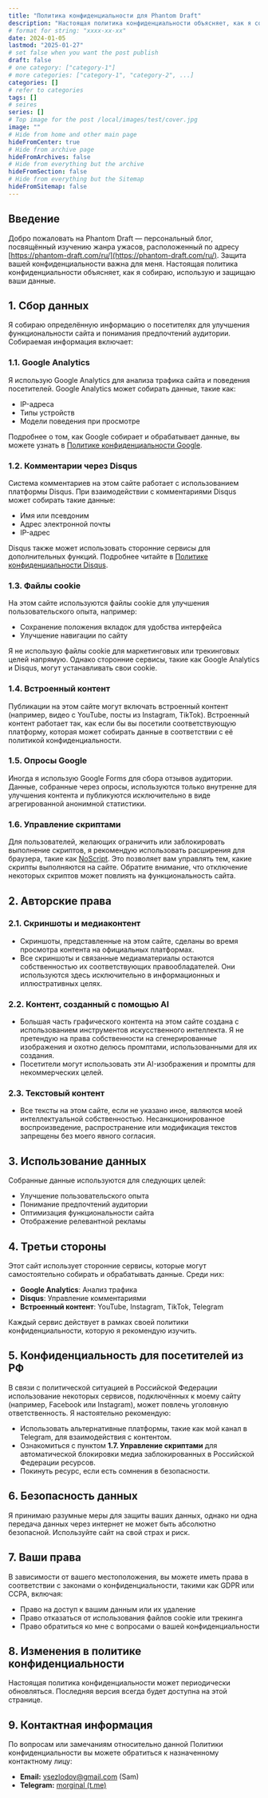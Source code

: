 ```yaml
---
title: "Политика конфиденциальности для Phantom Draft"
description: "Настоящая политика конфиденциальности объясняет, как я собираю, использую и защищаю ваши данные."
# format for string: "xxxx-xx-xx"
date: 2024-01-05
lastmod: "2025-01-27"
# set false when you want the post publish
draft: false
# one category: ["category-1"]
# more categories: ["category-1", "category-2", ...]
categories: []
# refer to categories
tags: []
# seires
series: []
# Top image for the post /local/images/test/cover.jpg
image: ""
# Hide from home and other main page
hideFromCenter: true
# Hide from archive page
hideFromArchives: false
# Hide from everything but the archive
hideFromSection: false
# Hide from everything but the Sitemap
hideFromSitemap: false
---
```

## Введение

Добро пожаловать на Phantom Draft — персональный блог, посвящённый изучению жанра ужасов, расположенный по адресу [https://phantom-draft.com/ru/](https://phantom-draft.com/ru/). Защита вашей конфиденциальности важна для меня. Настоящая политика конфиденциальности объясняет, как я собираю, использую и защищаю ваши данные.

## 1. Сбор данных

Я собираю определённую информацию о посетителях для улучшения функциональности сайта и понимания предпочтений аудитории. Собираемая информация включает:

### 1.1. Google Analytics

Я использую Google Analytics для анализа трафика сайта и поведения посетителей. Google Analytics может собирать данные, такие как:

- IP-адреса
- Типы устройств
- Модели поведения при просмотре

Подробнее о том, как Google собирает и обрабатывает данные, вы можете узнать в <a href="https://policies.google.com/privacy" rel="nofollow" target="_blank">Политике конфиденциальности Google</a>.

### 1.2. Комментарии через Disqus

Система комментариев на этом сайте работает с использованием платформы Disqus. При взаимодействии с комментариями Disqus может собирать такие данные:

- Имя или псевдоним
- Адрес электронной почты
- IP-адрес

Disqus также может использовать сторонние сервисы для дополнительных функций. Подробнее читайте в <a href="https://help.disqus.com/en/articles/1717103-disqus-privacy-policy" rel="nofollow" target="_blank">Политике конфиденциальности Disqus</a>.

### 1.3. Файлы cookie

На этом сайте используются файлы cookie для улучшения пользовательского опыта, например:

- Сохранение положения вкладок для удобства интерфейса
- Улучшение навигации по сайту

Я не использую файлы cookie для маркетинговых или трекинговых целей напрямую. Однако сторонние сервисы, такие как Google Analytics и Disqus, могут устанавливать свои cookie.

### 1.4. Встроенный контент

Публикации на этом сайте могут включать встроенный контент (например, видео с YouTube, посты из Instagram, TikTok). Встроенный контент работает так, как если бы вы посетили соответствующую платформу, которая может собирать данные в соответствии с её политикой конфиденциальности.

### 1.5. Опросы Google

Иногда я использую Google Forms для сбора отзывов аудитории. Данные, собранные через опросы, используются только внутренне для улучшения контента и публикуются исключительно в виде агрегированной анонимной статистики.

### 1.6. Управление скриптами

Для пользователей, желающих ограничить или заблокировать выполнение скриптов, я рекомендую использовать расширения для браузера, такие как <a href="https://noscript.net/" rel="nofollow" target="_blank">NoScript</a>. Это позволяет вам управлять тем, какие скрипты выполняются на сайте. Обратите внимание, что отключение некоторых скриптов может повлиять на функциональность сайта.

## 2. Авторские права

### 2.1. Скриншоты и медиаконтент

- Скриншоты, представленные на этом сайте, сделаны во время просмотра контента на официальных платформах.
- Все скриншоты и связанные медиаматериалы остаются собственностью их соответствующих правообладателей. Они используются здесь исключительно в информационных и иллюстративных целях.

### 2.2. Контент, созданный с помощью AI

- Большая часть графического контента на этом сайте создана с использованием инструментов искусственного интеллекта. Я не претендую на права собственности на сгенерированные изображения и охотно делюсь промптами, использованными для их создания.
- Посетители могут использовать эти AI-изображения и промпты для некоммерческих целей.

### 2.3. Текстовый контент

- Все тексты на этом сайте, если не указано иное, являются моей интеллектуальной собственностью. Несанкционированное воспроизведение, распространение или модификация текстов запрещены без моего явного согласия.

## 3. Использование данных

Собранные данные используются для следующих целей:

- Улучшение пользовательского опыта
- Понимание предпочтений аудитории
- Оптимизация функциональности сайта
- Отображение релевантной рекламы

## 4. Третьи стороны

Этот сайт использует сторонние сервисы, которые могут самостоятельно собирать и обрабатывать данные. Среди них:

- **Google Analytics**: Анализ трафика
- **Disqus**: Управление комментариями
- **Встроенный контент**: YouTube, Instagram, TikTok, Telegram

Каждый сервис действует в рамках своей политики конфиденциальности, которую я рекомендую изучить.

## 5. Конфиденциальность для посетителей из РФ

В связи с политической ситуацией в Российской Федерации использование некоторых сервисов, подключённых к моему сайту (например, Facebook или Instagram), может повлечь уголовную ответственность. Я настоятельно рекомендую:

- Использовать альтернативные платформы, такие как мой канал в Telegram, для взаимодействия с контентом.
- Ознакомиться с пунктом **1.7. Управление скриптами** для автоматической блокировки медиа заблокированных в Российской Федерации ресурсов.
- Покинуть ресурс, если есть сомнения в безопасности.

## 6. Безопасность данных

Я принимаю разумные меры для защиты ваших данных, однако ни одна передача данных через интернет не может быть абсолютно безопасной. Используйте сайт на свой страх и риск.

## 7. Ваши права

В зависимости от вашего местоположения, вы можете иметь права в соответствии с законами о конфиденциальности, такими как GDPR или CCPA, включая:

- Право на доступ к вашим данным или их удаление
- Право отказаться от использования файлов cookie или трекинга
- Право обратиться ко мне с вопросами о вашей конфиденциальности

## 8. Изменения в политике конфиденциальности

Настоящая политика конфиденциальности может периодически обновляться. Последняя версия всегда будет доступна на этой странице.

## 9. Контактная информация

По вопросам или замечаниям относительно данной Политики конфиденциальности вы можете обратиться к назначенному контактному лицу:

- **Email:** <a href="mailto:vsezlodov@gmail.com">vsezlodov@gmail.com (Sam)</a>
- **Telegram:** <a href="https://t.me/morguenal" rel="nofollow" target="_blank">morginal (t.me)</a>